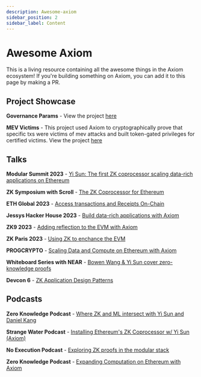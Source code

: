 ```yaml
---
description: Awesome-axiom
sidebar_position: 2
sidebar_label: Content
---
```


# Awesome Axiom

This is a living resource containing all the awesome things in the Axiom ecosystem! If you're building something on Axiom, you can add it to this page by making a PR.

## Project Showcase 

**Governance Params** - View the project [here](https://github.com/axiom-crypto/governance-params-example)

**MEV Victims** - This project used Axiom to cryptographically prove that specific txs were victims of mev attacks and built token-gated privileges for certified victims. View the project [here](https://github.com/howdymary/ETHNYC23)



## Talks

**Modular Summit 2023** - [Yi Sun: The first ZK coprocessor scaling data-rich applications on Ethereum](https://www.youtube.com/watch?v=EVUELLiDjDA&t=64s)

**ZK Symposium with Scroll** - [The ZK Coprocessor for Ethereum](https://youtu.be/WLcVeY_HtyY?si=Q41VC0Sn2Q_LvKzq)

**ETH Global 2023** - [Access transactions and Receipts On-Chain](https://www.youtube.com/watch?v=OvLU98avDz8)

**Jessys Hacker House 2023** - [Build data-rich applications with Axiom](https://www.youtube.com/watch?v=RHtiCh856r4&t=872s)

**ZK9 2023** - [Adding reflection to the EVM with Axiom](https://www.youtube.com/watch?v=9jnKz44NiaY)

**ZK Paris 2023** - [Using ZK to enchance the EVM](https://www.youtube.com/watch?v=GauVCNRjigE)

**PROGCRYPTO** - [Scaling Data and Compute on Ethereum with Axiom](https://youtu.be/prDvMP2rXSY?si=8CYB22WqI3FBubDH)

**Whiteboard Series with NEAR** - [Bowen Wang & Yi Sun cover zero-knowledge proofs](https://www.youtube.com/watch?v=TZxw_SxnIRk)

**Devcon 6** - [ZK Application Design Patterns](https://youtu.be/-PUKinjbLR8?si=4_vJ9g4jwOTEAeZi)

## Podcasts

**Zero Knowledge Podcast** - [Where ZK and ML intersect with Yi Sun and Daniel Kang](https://youtu.be/odaUPMNqJs8?si=4vV_whXDqXaZetlE)

**Strange Water Podcast** - [Installing Ethereum's ZK Coprocessor w/ Yi Sun (Axiom)](https://youtu.be/zBQ1CN3EYhQ?si=vxGyxuAOhEpRXZbK)

**No Execution Podcast** - [Exploring ZK proofs in the modular stack ](https://youtu.be/HNSjhkB_Szc?si=h00qPFRpPtt_VbeX)

**Zero Knowledge Podcast** - [Expanding Computation on Ethereum with Axiom](https://youtu.be/e_-nF5m-lm8?si=Yx910DEQDZ1jCqpr)


